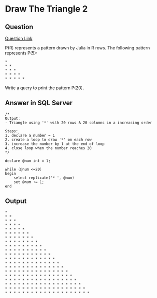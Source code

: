 # Draw The Triangle 2

## Question
[Question Link](https://www.hackerrank.com/challenges/draw-the-triangle-2/problem?isFullScreen=true&h_r=next-challenge&h_v=zen)

P(R) represents a pattern drawn by Julia in R rows. The following pattern represents P(5):

    * 
    * * 
    * * * 
    * * * * 
    * * * * *

Write a query to print the pattern P(20).

## Answer in SQL Server
    /*
    Output:
    - Triangle using '*' with 20 rows & 20 columns in a increasing order

    Steps:
    1. declare a number = 1
    2. create a loop to draw '*' on each row
    3. increase the number by 1 at the end of loop
    4. close loop when the number reaches 20
    */

    declare @num int = 1;

    while (@num <=20)
    begin
        select replicate('* ', @num)
        set @num += 1;
    end
    
## Output
    * 
    * * 
    * * * 
    * * * * 
    * * * * * 
    * * * * * * 
    * * * * * * * 
    * * * * * * * * 
    * * * * * * * * * 
    * * * * * * * * * * 
    * * * * * * * * * * * 
    * * * * * * * * * * * * 
    * * * * * * * * * * * * * 
    * * * * * * * * * * * * * * 
    * * * * * * * * * * * * * * * 
    * * * * * * * * * * * * * * * * 
    * * * * * * * * * * * * * * * * * 
    * * * * * * * * * * * * * * * * * * 
    * * * * * * * * * * * * * * * * * * * 
    * * * * * * * * * * * * * * * * * * * * 

